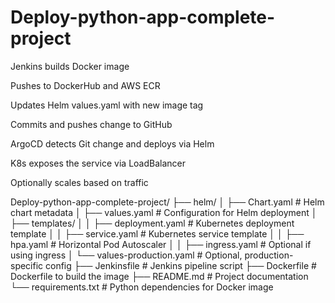 # Deploy-python-app-complete-project

Jenkins builds Docker image 

Pushes to DockerHub and AWS ECR

Updates Helm values.yaml with new image tag

Commits and pushes change to GitHub

ArgoCD detects Git change and deploys via Helm

K8s exposes the service via LoadBalancer

Optionally scales based on traffic

Deploy-python-app-complete-project/
├── helm/
│   ├── Chart.yaml               # Helm chart metadata
│   ├── values.yaml              # Configuration for Helm deployment
│   ├── templates/
│   │   ├── deployment.yaml      # Kubernetes deployment template
│   │   ├── service.yaml         # Kubernetes service template
│   │   ├── hpa.yaml             # Horizontal Pod Autoscaler
│   │   ├── ingress.yaml         # Optional if using ingress
│   └── values-production.yaml   # Optional, production-specific config
├── Jenkinsfile                  # Jenkins pipeline script
├── Dockerfile                   # Dockerfile to build the image
├── README.md                    # Project documentation
└── requirements.txt             # Python dependencies for Docker image

